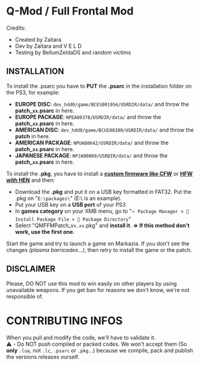 # Q-Mod / Full Frontal Mod

Credits:
- Created by Zaitara
- Dev by Zaitara and V E L D
- Testing by BellumZeldaDS and random victims

## INSTALLATION

To install the .psarc you have to **PUT** the **.psarc** in the installation folder on the PS3, for example:
- **EUROPE DISC**: `dev_hdd0/game/BCES001954/USRDIR/data/` and throw the **patch_`xx`.psarc** in here.
- **EUROPE PACKAGE**: `NPEA00378/USRDIR/data/` and throw the **patch_`xx`.psarc** in here.
- **AMERICAN DISC**: `dev_hdd0/game/BCUS98380/USRDIR/data/` and throw the **patch** in here.
- **AMERICAN PACKAGE**: `NPUA80642/USRDIR/data/` and throw the **patch_`xx`.psarc** in here.
- **JAPANESE PACKAGE**: `NPJA00089/USRDIR/data/` and throw the **patch_`xx`.psarc** in here.

To install the **.pkg**, you have to install a **[custom firmware like CFW](https://youtu.be/y2esLWRKLPI)** or **[HFW with HEN](https://www.youtube.com/watch?v=o3yjohY1Ues)** and then:
- Download the **.pkg** and put it on a USB key formatted in FAT32. Put the .pkg on "`E:\packages\`" (E:\ is an example).
- Put your USB key on a **USB port** of your PS3
- In **games category** on your XMB menu, go to "`⭐ Package Manager > 📁 Install Package File > 📁 Package Directory`"
- Select "QMFFMPatch_v`x.xx`.pkg" and **install it**.
**=> If this method don't work, use the first one.**

Start the game and try to launch a game on Markazia.
If you don't see the changes *(plasma barricades...)*, then retry to install the game or the patch.

## DISCLAIMER
Please, DO NOT use this mod to win easily on other players by using unavailable weapons. If you get ban for reasons we don't know, we're not responsible of.

# CONTRIBUTING INFOS

When you pull and modify the code, we'll have to validate it.   
⚠️ - Do NOT push compiled or packed codes. We won't accept them (So **only** `.lua`, not `.lc`, `.psarc` or `.pkg`...) because we compile, pack and publish the versions releases ourself.
